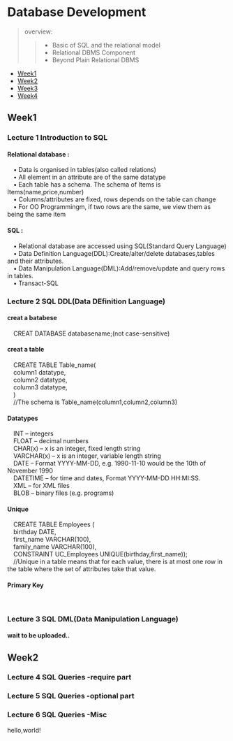 # Database Development 

> overview:  
>> - Basic of SQL and the relational model  
>> - Relational DBMS Component  
>> - Beyond Plain Relational DBMS  


* [Week1](#1)
* [Week2](#2)
* [Week3](#3)
* [Week4](#4)



<h2 id="1">Week1</h2>

### Lecture 1  Introduction to SQL  
#### Relational database :
&#8195;• Data is organised in tables(also called relations)  
&#8195;• All element in an attribute are of the same datatype  
&#8195;• Each table has a schema. The schema of Items is Items(name,price,number)  
&#8195;• Columns/attributes are fixed, rows depends on the table can change  
&#8195;• For OO Programmingm, if two rows are the same, we view them as being the same item  


#### SQL :
&#8195;• Relational database are accessed using SQL(Standard Query Language)    
&#8195;• Data Definition Language(DDL):Create/alter/delete databases,tables and their attributes.  
&#8195;• Data Manipulation Language(DML):Add/remove/update and query rows in tables.  
&#8195;• Transact-SQL  

### Lecture 2  SQL DDL(Data DEfinition Language)
#### creat a batabese
&#8195;CREAT DATABASE databasename;(not case-sensitive)  
#### creat a table
&#8195;CREATE TABLE Table_name(  
&#8195;column1 datatype,  
&#8195;column2 datatype,  
&#8195;column3 datatype,  
&#8195;)  
&#8195;//The schema is Table_name(column1,column2,column3)  

#### Datatypes
&#8195;INT – integers  
&#8195;FLOAT – decimal numbers  
&#8195;CHAR(x) – x is an integer, fixed length string  
&#8195;VARCHAR(x) – x is an integer, variable length string  
&#8195;DATE – Format YYYY-MM-DD, e.g. 1990-11-10 would be the 10th of November 1990  
&#8195;DATETIME – for time and dates, Format YYYY-MM-DD HH:MI:SS.  
&#8195;XML – for XML files  
&#8195;BLOB – binary files (e.g. programs)  

#### Unique
&#8195;CREATE TABLE Employees (  
&#8195;birthday DATE,  
&#8195;first_name VARCHAR(100),  
&#8195;family_name VARCHAR(100),  
&#8195;CONSTRAINT UC_Employees UNIQUE(birthday,first_name));  
&#8195;//Unique in a table means that for each value, there is at most one row in the table where the set of attributes take that value.   

#### Primary Key
&#8195;

### Lecture 3  SQL DML(Data Manipulation Language)
#### wait to be uploaded..

<h2 id="2">Week2</h2>  

### Lecture 4  SQL Queries -require part

### Lecture 5  SQL Queries -optional part

### Lecture 6  SQL Queries -Misc
hello,world!  


